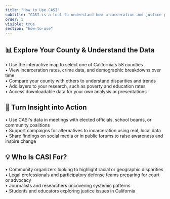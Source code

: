 ```yaml
---
title: "How to Use CASI"
subtitle: "CASI is a tool to understand how incarceration and justice policies affect communities across California. Whether you’re an advocate, legal professional, researcher, policymaker, or community member, CASI makes it easy to explore local data and use it to push for changes."
order: 3
visible: true
section: "how-to-use"
---
```




## 📊 Explore Your County & Understand the Data

• Use the interactive map to select one of California's 58 counties  
• View incarceration rates, crime data, and demographic breakdowns over time  
• Compare your county with others to understand disparities and trends  
• Add layers to your research, such as poverty and education rates  
• Access downloadable data for your own analysis or presentations

## 📣 Turn Insight into Action

• Use CASI's data in meetings with elected officials, school boards, or community coalitions  
• Support campaigns for alternatives to incarceration using real, local data  
• Share findings on social media or in public forums to raise awareness and inspire change

## 💡 Who Is CASI For?

• Community organizers looking to highlight racial or geographic disparities  
• Legal professionals and participatory defense teams preparing for court or advocacy  
• Journalists and researchers uncovering systemic patterns  
• Students and educators exploring justice issues in California